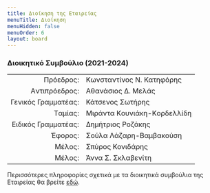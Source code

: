 ```yaml
---
title: Διοίκηση της Εταιρείας
menuTitle: Διοίκηση
menuHidden: false
menuOrder: 6
layout: board
---
```


### Διοικητικό Συμβούλιο \(2021-2024\)

|                              |                        |
| ---------------------------: | :----------------------|
| Πρόεδρος: | Κωνσταντίνος Ν. Κατηφόρης|
| Aντιπρόεδρος: | Αθανάσιος Δ. Μελάς|
| Γενικός Γραμματέας: | Κάτσενος Σωτήρης|
| Tαμίας: | Mιράντα Kουνιάκη-Kορδελλίδη|
| Eιδικός Γραμματέας: | Δημήτριος Ροζάκης|
| Έφορος: | Σούλα Λάζαρη-Βαμβακούση|
| Mέλος: | Σπύρος Κονιδάρης|
| Mέλος: | Άννα Σ. Σκλαβενίτη|

Περισσότερες πληροφορίες σχετικά με τα διοικητικά συμβούλια της Εταιρείας θα βρείτε [εδώ](/xroniko/boards/).
